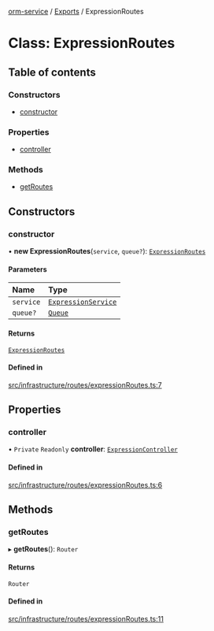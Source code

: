 [orm-service](../README.md) / [Exports](../modules.md) / ExpressionRoutes

# Class: ExpressionRoutes

## Table of contents

### Constructors

- [constructor](ExpressionRoutes.md#constructor)

### Properties

- [controller](ExpressionRoutes.md#controller)

### Methods

- [getRoutes](ExpressionRoutes.md#getroutes)

## Constructors

### constructor

• **new ExpressionRoutes**(`service`, `queue?`): [`ExpressionRoutes`](ExpressionRoutes.md)

#### Parameters

| Name | Type |
| :------ | :------ |
| `service` | [`ExpressionService`](ExpressionService.md) |
| `queue?` | [`Queue`](../interfaces/Queue.md) |

#### Returns

[`ExpressionRoutes`](ExpressionRoutes.md)

#### Defined in

[src/infrastructure/routes/expressionRoutes.ts:7](https://github.com/lambda-orm/lambdaorm-svc/blob/c3125b9eb5322ac4673a26ba4710ffb3a3545f04/src/infrastructure/routes/expressionRoutes.ts#L7)

## Properties

### controller

• `Private` `Readonly` **controller**: [`ExpressionController`](ExpressionController.md)

#### Defined in

[src/infrastructure/routes/expressionRoutes.ts:6](https://github.com/lambda-orm/lambdaorm-svc/blob/c3125b9eb5322ac4673a26ba4710ffb3a3545f04/src/infrastructure/routes/expressionRoutes.ts#L6)

## Methods

### getRoutes

▸ **getRoutes**(): `Router`

#### Returns

`Router`

#### Defined in

[src/infrastructure/routes/expressionRoutes.ts:11](https://github.com/lambda-orm/lambdaorm-svc/blob/c3125b9eb5322ac4673a26ba4710ffb3a3545f04/src/infrastructure/routes/expressionRoutes.ts#L11)

